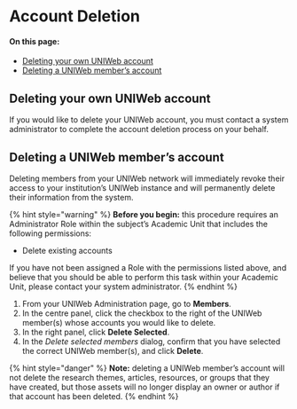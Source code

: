 # Account Deletion

#### On this page:

* [Deleting your own UNIWeb account](account-deletion.md#deleting-your-own-uniweb-account)
* [Deleting a UNIWeb member’s account](https://app.gitbook.com/@proximify/s/uniweb-docs/~/drafts/-LnYEzOBp5J6ui_Qtfpl/primary/uniweb-accounts/account-management/account-deletion#deleting-a-uniweb-members-account)

## Deleting your own UNIWeb account

If you would like to delete your UNIWeb account, you must contact a system administrator to complete the account deletion process on your behalf.

## Deleting a UNIWeb member’s account

Deleting members from your UNIWeb network will immediately revoke their access to your institution’s UNIWeb instance and will permanently delete their information from the system.

{% hint style="warning" %}
**Before you begin:** this procedure requires an Administrator Role within the subject’s Academic Unit that includes the following permissions:

* Delete existing accounts

If you have not been assigned a Role with the permissions listed above, and believe that you should be able to perform this task within your Academic Unit, please contact your system administrator.
{% endhint %}

1. From your UNIWeb Administration page, go to **Members**.
2. In the centre panel, click the checkbox to the right of the UNIWeb member\(s\) whose accounts you would like to delete.
3. In the right panel, click **Delete Selected**.
4. In the _Delete selected members_ dialog, confirm that you have selected the correct UNIWeb member\(s\), and click **Delete**.

{% hint style="danger" %}
**Note:** deleting a UNIWeb member’s account will not delete the research themes, articles, resources, or groups that they have created, but those assets will no longer display an owner or author if that account has been deleted.
{% endhint %}

